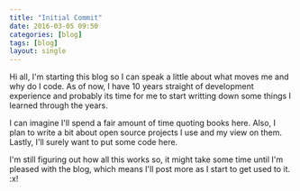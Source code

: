 ```yaml
---
title: "Initial Commit"
date: 2016-03-05 09:50
categories: [blog]
tags: [blog]
layout: single
---
```

Hi all, I'm starting this blog so I can speak a little about what moves me and why do I code. As of now, I have 10 years straight of development experience and probably its time for me to start writting down some things I learned through the years.

I can imagine I'll spend a fair amount of time quoting books here. Also, I plan to write a bit about open source projects I use and my view on them. Lastly, I'll surely want to put some code here.

I'm still figuring out how all this works so, it might take some time until I'm pleased with the blog, which means I'll post more as I start to get used to it.
:x!
